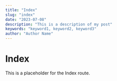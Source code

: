 ```yaml
---
title: "Index"
slug: "index"
date: "2023-07-08"
description: "This is a description of my post"
keywords: "keyword1, keyword2, keyword3"
author: "Author Name"
---
```


# Index

This is a placeholder for the Index route.

